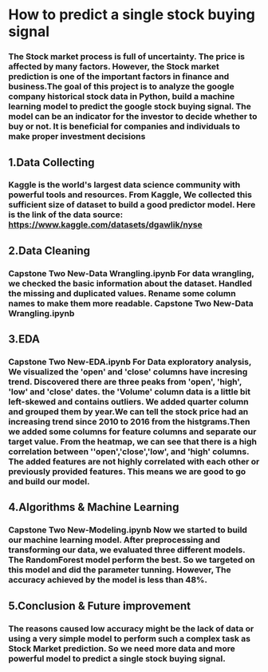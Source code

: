 #                                                    How to predict a single stock buying signal 
### The Stock market process is full of uncertainty. The price is affected by many factors. However, the Stock market prediction is one of the important factors in finance and business.The goal of this project is to analyze the google company historical stock data in Python, build a machine learning model to predict the google stock buying signal. The model can be an indicator for the investor to decide whether to buy or not. It is beneficial for companies and individuals to make proper investment decisions
## 1.Data Collecting
### Kaggle is the world's largest data science community with powerful tools and resources. From Kaggle, We collected this sufficient size of dataset to build a good predictor model. Here is the link of the data source: https://www.kaggle.com/datasets/dgawlik/nyse
## 2.Data Cleaning
### Capstone Two New-Data Wrangling.ipynb For data wrangling, we checked the basic information about the dataset. Handled the missing and duplicated values. Rename some column names to make them more readable. Capstone Two New-Data Wrangling.ipynb
## 3.EDA
### Capstone Two New-EDA.ipynb  For Data exploratory analysis, We visualized the 'open' and 'close' columns have incresing trend. Discovered there are three peaks from 'open', 'high', 'low' and 'close' dates. the 'Volume' column data is a little bit left-skewed and contains outliers. We added quarter column and grouped them by year.We can tell the stock price had an increasing trend since 2010 to 2016 from the histgrams.Then we added some columns for feature columns and separate our target value. From the heatmap, we can see that there is a high correlation between ''open','close','low', and 'high' columns. The added features are not highly correlated with each other or previously provided features. This means we are good to go and build our model.
## 4.Algorithms & Machine Learning
### Capstone Two New-Modeling.ipynb  Now we started to build our machine learning model. After preprocessing and transforming our data, we evaluated three different models. The RandomForest model perform the best. So we targeted on this model and did the parameter tunning. However, The accuracy achieved by the model is less than 48%.
## 5.Conclusion & Future improvement
### The reasons caused low accuracy might be the lack of data or using a very simple model to perform such a complex task as Stock Market prediction. So we need more data and more powerful model to predict a single stock buying signal.
